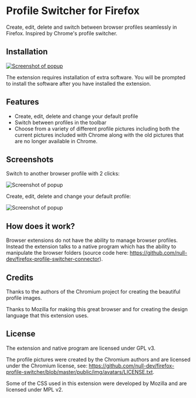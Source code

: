 # Profile Switcher for Firefox

Create, edit, delete and switch between browser profiles seamlessly in Firefox. Inspired by Chrome's profile switcher.

## Installation

[![Screenshot of popup](branding/amo_button.png)](https://addons.mozilla.org/en-CA/firefox/addon/profile-switcher/)

The extension requires installation of extra software. You will be prompted to install the software after you have installed the extension.

## Features

- Create, edit, delete and change your default profile
- Switch between profiles in the toolbar
- Choose from a variety of different profile pictures including both the current pictures included with Chrome along with the old pictures that are no longer available in Chrome.

## Screenshots

Switch to another browser profile with 2 clicks:

![Screenshot of popup](branding/popup_screenshot.png)

Create, edit, delete and change your default profile:

![Screenshot of popup](branding/manager_home_screenshot.png)

## How does it work?

Browser extensions do not have the ability to manage browser profiles. Instead the extension talks to a native program which has the ability to manipulate the browser folders (source code here: https://github.com/null-dev/firefox-profile-switcher-connector).

## Credits

Thanks to the authors of the Chromium project for creating the beautiful profile images.

Thanks to Mozilla for making this great browser and for creating the design language that this extension uses.

## License

The extension and native program are licensed under GPL v3.

The profile pictures were created by the Chromium authors and are licensed under the Chromium license, see: https://github.com/null-dev/firefox-profile-switcher/blob/master/public/img/avatars/LICENSE.txt.

Some of the CSS used in this extension were developed by Mozilla and are licensed under MPL v2.
